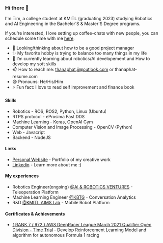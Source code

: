 ### Hi there 👋

I'm Tim, a college student at KMITL (graduating 2023) studying Robotics and AI Engineering in the Bachelor'S & Master'S Degree programs.

If you're interested, I love setting up coffee-chats with new people, you can schedule some time with me [here](https://calendly.com/tim-thanaphatj).

* 🔭 Looking/thinking about how to be a good project manager
* ✨ My favorite hobby is trying to balance too many things in my life
* 🌱 I’m currently learning about robotics/AI developement and How to develop my soft skills
* 📫 How to reach me: thanaphat.ji@outlook.com or thanaphat-resume.com
* 😄 Pronouns: He/His/Him
* ⚡ Fun fact: I love to read self improvement and finance book

#### Skills
* Robotics - ROS, ROS2, Python, Linux (Ubuntu)
* RTPS protocol - eProsima Fast DDS
* Machine Learning - Keras, OpenAI Gym
* Computer Vision and Image Processing - OpenCV (Python)
* Web - Javacript
* Backend - NodeJS

#### Links
* [Personal Website](http://thanaphat-resume.com) - Portfolio of my creative work
* [Linkedin](https://www.linkedin.com/in/thanaphat-jiamcharoendet/) - Learn more about me :)

#### My experiences
* Robotics Engineer(ongoing) [@AI & ROBOTICS VENTURES](https://www.arv.co.th/) - Teleoperation Platform
* Machine Learning Engineer [@KBTG](https://www.kbtg.tech/contact) - Conversation Analytics
* R&D [@KMITL AIMS Lab](https://www.krai.io/) - Mobile Robot Platform

#### Certificates & Achievements
* [( RANK 7 / 972 ) AWS DeepRacer League March 2021 Qualifier Open Division - Time Trial](https://aws.amazon.com/deepracer/schedule-and-standings/leaderboard-2021-03-open/) - Develop Reinforcement Learning Model and algorithm for autonomous Formula 1 racing 
<!--
**Tim-ThanaphatJ/Tim-ThanaphatJ** is a ✨ _special_ ✨ repository because its `README.md` (this file) appears on your GitHub profile.

Here are some ideas to get you started:

- 🔭 I’m currently working on ...
- 🌱 I’m currently learning ...
- 👯 I’m looking to collaborate on ...
- 🤔 I’m looking for help with ...
- 💬 Ask me about ...
- 📫 How to reach me: ...
- 😄 Pronouns: ...
- ⚡ Fun fact: ...
-->
